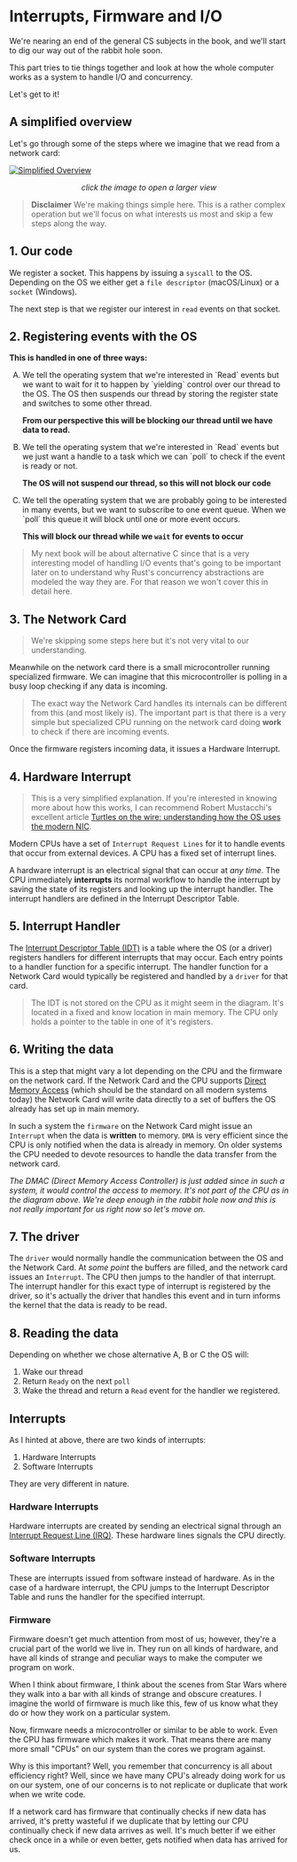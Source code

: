 # Interrupts, Firmware and I/O

We're nearing an end of the general CS subjects in the book, and we'll start
to dig our way out of the rabbit hole soon.

This part tries to tie things together and look at how the whole computer works
as a system to handle I/O and concurrency.

Let's get to it!

## A simplified overview

Let's go through some of the steps where we imagine that we read from a
network card:

<a href="./images/AsyncBasicsSimplified.png" target="_blank">

![Simplified Overview](./images/AsyncBasicsSimplified.png)

</a>
<p style="font-style: italic; text-align: center;">click the image to open a larger view</p>

> **Disclaimer**
> We're making things simple here. This is a rather complex operation but we'll
> focus on what interests us most and skip a few steps along the way.

## 1. Our code

We register a socket. This happens by issuing a `syscall` to the OS. Depending
on the OS we either get a  `file descriptor` (macOS/Linux) or a `socket` (Windows).

The next step is that we register our interest in `read` events on that socket.

## 2. Registering events with the OS

**This is handled in one of three ways:**

<ol type="A">
<li>
We tell the operating system that we're interested in `Read` events but we want
to wait for it to happen by `yielding` control over our thread to the OS. The OS
then suspends our thread by storing the register state and switches to some
other thread.

**From our perspective this will be blocking our thread until we have data to read.**
</li>
<li>
We tell the operating system that we're interested in `Read` events but we
just want a handle to a task which we can `poll` to check if the event is ready
or not.

**The OS will not suspend our thread, so this will not block our code**
</li>
<li>
We tell the operating system that we are probably going to be interested in
many events, but we want to subscribe to one event queue. When we `poll` this
queue it will block until one or more event occurs.

**This will block our thread while we `wait` for events to occur**
</li>
</ol>

> My next book will be about alternative C since that is a very interesting
> model of handling I/O events that's going to be important later on to understand
> why Rust's concurrency abstractions are modeled the way they are. For that reason
> we won't cover this in detail here.

## 3. The Network Card

> We're skipping some steps here but it's not very vital to our understanding.

Meanwhile on the network card there is a small microcontroller running
specialized firmware. We can imagine that this microcontroller is polling in a
busy loop checking if any data is incoming.

> The exact way the Network Card handles its internals can be different from this
> (and most likely is). The important part is that there is a very simple but specialized CPU running
> on the network card doing **work** to check if there are incoming events.

Once the firmware registers incoming data, it issues a Hardware Interrupt.

## 4. Hardware Interrupt

> This is a very simplified explanation. If you're interested in knowing more
> about how this works, I can recommend Robert Mustacchi's excellent article
[Turtles on the wire: understanding how the OS uses the modern NIC](https://www.joyent.com/blog/virtualizing-nics).

Modern CPUs have a set of `Interrupt Request Lines` for it to handle events that occur from
external devices. A CPU has a fixed set of interrupt lines.

A hardware interrupt is an electrical signal that can occur at _any time_. The
CPU immediately **interrupts** its normal workflow to handle the interrupt by
saving the state of its registers and looking up the interrupt handler. The interrupt handlers are defined in the Interrupt Descriptor Table.

## 5. Interrupt Handler

The [Interrupt Descriptor Table (IDT)](https://en.wikipedia.org/wiki/Interrupt_descriptor_table) is a table where the OS (or a driver) registers handlers for different interrupts that may occur. Each entry points to a handler function for a specific interrupt. The handler function for a Network Card would typically be registered and handled by a `driver` for that card.

> The IDT is not stored on the CPU as it might seem in the diagram. It's located
> in a fixed and know location in main memory. The CPU only holds a pointer to the
> table in one of it's registers.

## 6. Writing the data

This is a step that might vary a lot depending on the CPU and the firmware on the
network card. If the Network Card and the CPU supports [Direct Memory Access](https://en.wikipedia.org/wiki/Direct_memory_access) (which should be the standard on all modern systems today) the Network Card will write data directly to a set of buffers the OS already has set up in main memory.

In such a system the `firmware` on the Network Card might issue an `Interrupt` when the data is **written** to memory. `DMA` is very efficient
since the CPU is only notified when the data is already in memory. On older systems the
CPU needed to devote resources to handle the data transfer from the
network card.

_The DMAC (Direct Memory Access Controller) is just added since in such a system,
it would control the access to memory. It's not part of the CPU as in the
diagram above. We're deep enough in the rabbit hole now and this is not really important for us right now so let's move on._

## 7. The driver

The `driver` would normally handle the communication between the OS and the Network Card.
At _some point_ the buffers are filled, and the network card issues an `Interrupt`. The CPU then jumps to the handler of that interrupt. The interrupt handler for this exact type
of interrupt is registered by the driver, so it's actually the driver that handles this event and in turn informs the kernel that the data is ready to be read.

## 8. Reading the data

Depending on whether we chose alternative A, B or C the OS will:

1. Wake our thread
2. Return `Ready` on the next `poll`
3. Wake the thread and return a `Read` event for the handler we registered.

## Interrupts

As I hinted at above, there are two kinds of interrupts:

1. Hardware Interrupts
2. Software Interrupts

They are very different in nature.

### Hardware Interrupts

Hardware interrupts are created by sending an electrical signal through an [Interrupt Request Line (IRQ)](https://en.wikipedia.org/wiki/Interrupt_request_(PC_architecture)#x86_IRQs). These hardware lines signals the CPU directly.

### Software Interrupts

These are interrupts issued from software instead of hardware. As in the case of a hardware interrupt, the CPU jumps to the Interrupt Descriptor Table and runs the handler for the specified interrupt.

### Firmware

Firmware doesn't get much attention from most of us; however, they're a crucial part of the world we live in. They run on all kinds of hardware, and have all kinds of strange and peculiar ways to make the computer we program on work.

When I think about firmware, I think about the scenes from Star Wars where they walk into a bar with all kinds of strange and obscure creatures. I imagine the world of firmware is much like this, few of us know what they do or how they work on a particular system.

Now, firmware needs a microcontroller or similar to be able to work. Even the CPU has firmware which makes it work. That means there are many more small "CPUs" on our system than the cores we program against.

Why is this important? Well, you remember that concurrency is all about efficiency right? Well, since we have many CPU's already doing work for us on our system, one of our concerns is to not replicate or duplicate that work when we write code.

If a network card has firmware that continually checks if new data has arrived, it's pretty wasteful if we duplicate that by letting our CPU continually check if new data arrives as well. It's much better if we either check once in a while or even better, gets notified when data has arrived for us.
